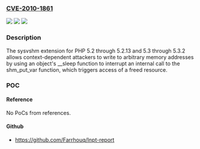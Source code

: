 ### [CVE-2010-1861](https://cve.mitre.org/cgi-bin/cvename.cgi?name=CVE-2010-1861)
![](https://img.shields.io/static/v1?label=Product&message=n%2Fa&color=blue)
![](https://img.shields.io/static/v1?label=Version&message=n%2Fa&color=blue)
![](https://img.shields.io/static/v1?label=Vulnerability&message=n%2Fa&color=brighgreen)

### Description

The sysvshm extension for PHP 5.2 through 5.2.13 and 5.3 through 5.3.2 allows context-dependent attackers to write to arbitrary memory addresses by using an object's __sleep function to interrupt an internal call to the shm_put_var function, which triggers access of a freed resource.

### POC

#### Reference
No PoCs from references.

#### Github
- https://github.com/Farrhouq/Inpt-report

